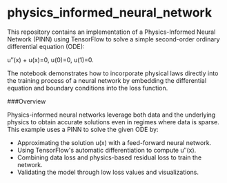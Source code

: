 # physics_informed_neural_network
This repository contains an implementation of a Physics-Informed Neural Network (PINN) using TensorFlow to solve a simple second-order ordinary differential equation (ODE):

u′′(x) + u(x)=0, u(0)=0, u(1)=0.

The notebook demonstrates how to incorporate physical laws directly into the training process of a neural network by embedding the differential equation and boundary conditions into the loss function.

###Overview

Physics-informed neural networks leverage both data and the underlying physics to obtain accurate solutions even in regimes where data is sparse. This example uses a PINN to solve the given ODE by:

- Approximating the solution u(x) with a feed-forward neural network.
- Using TensorFlow's automatic differentiation to compute u′′(x).
- Combining data loss and physics-based residual loss to train the network.
- Validating the model through low loss values and visualizations.
